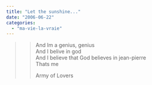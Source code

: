 ```yaml
---
title: "Let the sunshine..."
date: "2006-06-22"
categories: 
  - "ma-vie-la-vraie"
---
```


> > And Im a genius, genius  
> > And I belive in god  
> > And I believe that God believes in jean-pierre  
> > Thats me  
> >   
> > Army of Lovers
